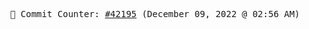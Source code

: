 <p align="center">
    <samp>
        📮 Commit Counter: <a href="https://github.com/Javascript-void0/Javascript-void0/commits/main">#42195</a> (December 09, 2022 @ 02:56 AM)
    </samp>
</p>